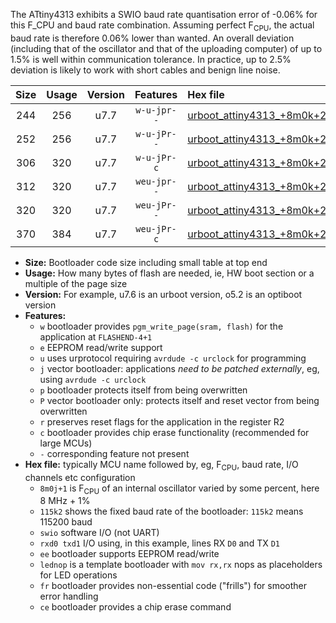 The ATtiny4313 exhibits a SWIO baud rate quantisation error of -0.06% for this F_CPU and baud rate combination. Assuming perfect F<sub>CPU</sub>, the actual baud rate is therefore 0.06% lower than wanted. An overall deviation (including that of the oscillator and that of the uploading computer) of up to 1.5% is well within communication tolerance. In practice, up to 2.5% deviation is likely to work with short cables and benign line noise.

|Size|Usage|Version|Features|Hex file|
|:-:|:-:|:-:|:-:|:--|
|244|256|u7.7|`w-u-jpr--`|[urboot_attiny4313_+8m0k+2_++14k4_swio_rxd0_txd1_lednop.hex](https://raw.githubusercontent.com/stefanrueger/urboot.hex/main/mcus/attiny4313/internal_oscillator/fcpu_+8m0k+2/br_++14k4/urboot_attiny4313_+8m0k+2_++14k4_swio_rxd0_txd1_lednop.hex)|
|252|256|u7.7|`w-u-jPr--`|[urboot_attiny4313_+8m0k+2_++14k4_swio_rxd0_txd1.hex](https://raw.githubusercontent.com/stefanrueger/urboot.hex/main/mcus/attiny4313/internal_oscillator/fcpu_+8m0k+2/br_++14k4/urboot_attiny4313_+8m0k+2_++14k4_swio_rxd0_txd1.hex)|
|306|320|u7.7|`w-u-jPr-c`|[urboot_attiny4313_+8m0k+2_++14k4_swio_rxd0_txd1_lednop_fr_ce.hex](https://raw.githubusercontent.com/stefanrueger/urboot.hex/main/mcus/attiny4313/internal_oscillator/fcpu_+8m0k+2/br_++14k4/urboot_attiny4313_+8m0k+2_++14k4_swio_rxd0_txd1_lednop_fr_ce.hex)|
|312|320|u7.7|`weu-jpr--`|[urboot_attiny4313_+8m0k+2_++14k4_swio_rxd0_txd1_ee_lednop.hex](https://raw.githubusercontent.com/stefanrueger/urboot.hex/main/mcus/attiny4313/internal_oscillator/fcpu_+8m0k+2/br_++14k4/urboot_attiny4313_+8m0k+2_++14k4_swio_rxd0_txd1_ee_lednop.hex)|
|320|320|u7.7|`weu-jPr--`|[urboot_attiny4313_+8m0k+2_++14k4_swio_rxd0_txd1_ee.hex](https://raw.githubusercontent.com/stefanrueger/urboot.hex/main/mcus/attiny4313/internal_oscillator/fcpu_+8m0k+2/br_++14k4/urboot_attiny4313_+8m0k+2_++14k4_swio_rxd0_txd1_ee.hex)|
|370|384|u7.7|`weu-jPr-c`|[urboot_attiny4313_+8m0k+2_++14k4_swio_rxd0_txd1_ee_lednop_fr_ce.hex](https://raw.githubusercontent.com/stefanrueger/urboot.hex/main/mcus/attiny4313/internal_oscillator/fcpu_+8m0k+2/br_++14k4/urboot_attiny4313_+8m0k+2_++14k4_swio_rxd0_txd1_ee_lednop_fr_ce.hex)|

- **Size:** Bootloader code size including small table at top end
- **Usage:** How many bytes of flash are needed, ie, HW boot section or a multiple of the page size
- **Version:** For example, u7.6 is an urboot version, o5.2 is an optiboot version
- **Features:**
  + `w` bootloader provides `pgm_write_page(sram, flash)` for the application at `FLASHEND-4+1`
  + `e` EEPROM read/write support
  + `u` uses urprotocol requiring `avrdude -c urclock` for programming
  + `j` vector bootloader: applications *need to be patched externally*, eg, using `avrdude -c urclock`
  + `p` bootloader protects itself from being overwritten
  + `P` vector bootloader only: protects itself and reset vector from being overwritten
  + `r` preserves reset flags for the application in the register R2
  + `c` bootloader provides chip erase functionality (recommended for large MCUs)
  + `-` corresponding feature not present
- **Hex file:** typically MCU name followed by, eg, F<sub>CPU</sub>, baud rate, I/O channels etc configuration
  + `8m0j+1` is F<sub>CPU</sub> of an internal oscillator varied by some percent, here 8 MHz + 1%
  + `115k2` shows the fixed baud rate of the bootloader: `115k2` means 115200 baud
  + `swio` software I/O (not UART)
  + `rxd0 txd1` I/O using, in this example, lines RX `D0` and TX `D1`
  + `ee` bootloader supports EEPROM read/write
  + `lednop` is a template bootloader with `mov rx,rx` nops as placeholders for LED operations
  + `fr` bootloader provides non-essential code ("frills") for smoother error handling
  + `ce` bootloader provides a chip erase command
